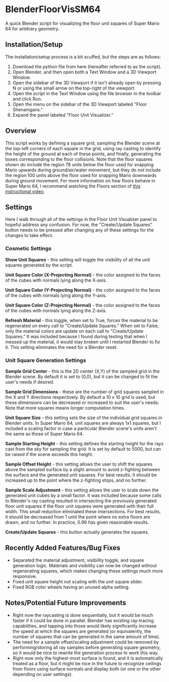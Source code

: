 # BlenderFloorVisSM64

A quick Blender script for visualizing the floor unit squares of Super Mario 64 for arbitrary geometry. 


## Installation/Setup

The installation/setup process is a bit scuffed, but the steps are as follows:
1. Download the python file from here (hereafter referred to as the script).
2. Open Blender, and then open both a Text Window and a 3D Viewport Window.
3. Open the sidebar of the 3D Viewport if it isn't already open by pressing N or using the small arrow on the top-right of the viewport.
4. Open the script in the Text Window using the file browser in the toolbar and click Run.
5. Open the menu on the sidebar of the 3D Viewport labeled "Floor Shenanigans."
6. Expand the panel labeled "Floor Unit Visualizer."


## Overview

This script works by defining a square grid, sampling the Blender scene at the top-left corners of each square in the grid, using ray casting to identify the height of the ground at each of these points, and finally, generating the boxes corresponding to the floor collisions. Note that the floor squares shown do include the region 78 units below the floor used for snapping Mario upwards during ground/air/water movement, but they do *not* include the region 100 units above the floor used for snapping Mario downwards during ground movement. For more information on how floors behave in Super Mario 64, I recommend watching the Floors section of [this instructional video](https://youtu.be/UnU7DJXiMAQ?t=1130).

## Settings

Here I walk through all of the settings in the Floor Unit Visualizer panel to hopeful address any confusion. For now, the "Create/Update Squares" button needs to be pressed after changing any of these settings for the changes to take effect.

### Cosmetic Settings

**Show Unit Squares** - this setting will toggle the visibility of all the unit squares generated by the script. 

**Unit Square Color (X-Projecting Normal)** - the color assigned to the faces of the cubes with normals lying along the X-axis.

**Unit Square Color (Y-Projecting Normal)** - the color assigned to the faces of the cubes with normals lying along the Y-axis.

**Unit Square Color (Z-Projecting Normal)** - the color assigned to the faces of the cubes with normals lying along the Z-axis.

**Refresh Material** - this toggle, when set to True, forces the material to be regenerated on every call to "Create/Update Squares." When set to False, only the material colors are update on each call to "Create/Update Squares." It was included because I found during testing that when I messed up the material, it would stay broken until I restarted Blender to fix it. This setting eliminates the need for a Blender reset.


### Unit Square Generation Settings

**Sample Grid Center** - this is the 2D center (X,Y) of the sampled grid in the Blender scene. By default it is set to (0,0), but it can be changed to fit the user's needs if desired.

**Sample Grid Dimensions** - these are the number of grid squares sampled in the X and Y directions respectively. By default a 10 x 10 grid is used, but these dimensions can be decreased or increased to suit the user's needs. Note that more squares means longer computation times.

**Unit Square Size** - this setting sets the size of the individual grid squares in Blender units. In Super Mario 64, unit squares are always 1x1 squares, but I included a scaling factor in case a particular Blender scene's units aren't the same as those of Super Mario 64.

**Sample Starting Height** - this setting defines the starting height for the rays cast from the sky for sampling the grid. It is set by default to 5000, but can be raised if the scene exceeds this height.

**Sample Offset Height** - this setting allows the user to shift the squares above the sampled surface by a slight amount to avoid z-fighting between the surface and the generated unit squares. For best results, it should be increased up to the point where the z-fighting stops, and no further.

**Sample Scale Adjustment** - this setting allows the user to scale down the generated unit cubes by a small factor. It was included because some calls to Blender's ray casting resulted in intersecting the previously generated floor unit squares if the floor unit squares were generated with their full width. This small reduction  eliminated these intersections. For best results, it should be decreased from 1 until the point where no extra floors are drawn, and no further. In practice, 0.99 has given reasonable results.

**Create/Update Squares** - this button actually generates the squares. 


## Recently Added Features/Bug Fixes

- Separated the material adjustment, visibility toggle, and square generation logic. Materials and visibility can now be changed without regenerating squares, which makes changing these settings much more responsive.
- Fixed unit square height not scaling with the unit square slider.
- Fixed RGB color wheels having an unused alpha setting.

## Notes/Potential Future Improvements

- Right now the raycasting is done sequentially, but it would be much faster if it could be done in parallel. Blender has existing ray-tracing capabilities, and tapping into those would likely significantly increase the speed at which the squares are generated (or equivalently, the number of squares that can be generated in the same amount of time).
- The need for a sample offset/scaling adjustment could be removed by performing/storing all ray samples before generating square geometry, so it would be nice to rewrite the generation process to work this way. 
- Right now only the highest-most surface is found, and it is automatically treated as a floor, but it might be nice in the future to recognize ceilings from floors using surface normals and display both (or one or the other depending on user settings).

